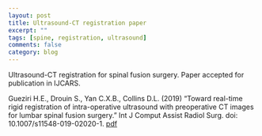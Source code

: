 ```yaml
---
layout: post
title: Ultrasound-CT registration paper
excerpt: ""
tags: [spine, registration, ultrasound]
comments: false
category: blog
---
```


Ultrasound-CT registration for spinal fusion surgery. Paper accepted for publication in IJCARS.

Gueziri H.E., Drouin S., Yan C.X.B., Collins D.L. (2019) “Toward real-time rigid registration of intra-operative ultrasound with preoperative CT images for lumbar spinal fusion surgery.” Int J Comput Assist Radiol Surg. doi: 10.1007/s11548-019-02020-1. [pdf](../publications/IJCARS_Vertebra_registration.pdf)
